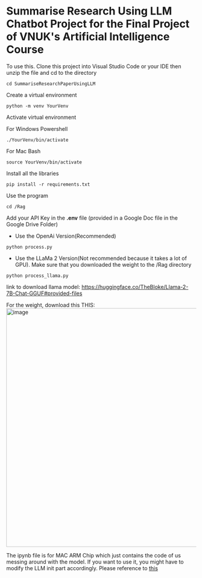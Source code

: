 # Summarise Research Using LLM Chatbot Project for the Final Project of VNUK's Artificial Intelligence Course

To use this. Clone this project into Visual Studio Code or your IDE then unzip the file and cd to the directory
```
cd SummariseResearchPaperUsingLLM
```

Create a virtual environment
```
python -m venv YourVenv
```

Activate virtual environment

For Windows Powershell
```
./YourVenv/bin/activate
```

For Mac Bash
```
source YourVenv/bin/activate
```

Install all the libraries

```
pip install -r requirements.txt
```

Use the program

```
cd /Rag
```

Add your API Key in the **.env** file (provided in a Google Doc file in the Google Drive Folder)



- Use the OpenAi Version(Recommended)
```
python process.py
```

- Use the LLaMa 2 Version(Not recommended because it takes a lot of GPU). Make sure that you downloaded the weight to the /Rag directory
```
python process_llama.py
```

link to download llama model: https://huggingface.co/TheBloke/Llama-2-7B-Chat-GGUF#provided-files

For the weight, download this THIS: <img width="633" alt="image" src="https://github.com/ngoinhaoto/SummariseResearchPaperUsingLLM/assets/68233426/7e850c54-a520-44bc-a15e-412bdc6a8ed9">

The ipynb file is for MAC ARM Chip which just contains the code of us messing around with the model. If you want to use it, you might have to modify the LLM init part accordingly. Please reference to [this](https://python.langchain.com/docs/integrations/llms/llamacpp)




